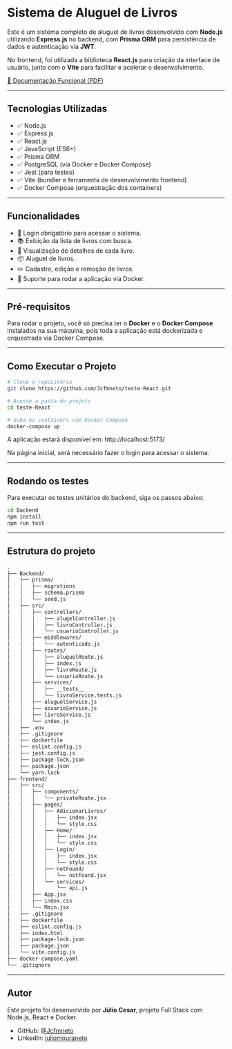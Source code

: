 # Sistema de Aluguel de Livros

Este é um sistema completo de aluguel de livros desenvolvido com **Node.js** utilizando **Express.js** no backend, com **Prisma ORM** para persistência de dados e autenticação via **JWT**.

No frontend, foi utilizada a biblioteca **React.js** para criação da interface de usuário, junto com o **Vite** para facilitar e acelerar o desenvolvimento.

[📄 Documentação Funcional (PDF)](docs/documentacao-funcional.pdf)

---

## Tecnologias Utilizadas

- ✅ Node.js  
- ✅ Express.js  
- ✅ React.js  
- ✅ JavaScript (ES6+)  
- ✅ Prisma ORM  
- ✅ PostgreSQL (via Docker e Docker Compose)  
- ✅ Jest (para testes)  
- ✅ Vite (bundler e ferramenta de desenvolvimento frontend)  
- ✅ Docker Compose (orquestração dos containers)  

---

## Funcionalidades

- 🔐 Login obrigatório para acessar o sistema.
- 📚 Exibição da lista de livros com busca.
- 📖 Visualização de detalhes de cada livro.
- 📦 Aluguel de livros.
- ✏️ Cadastro, edição e remoção de livros.
- 🐳 Suporte para rodar a aplicação via Docker.

---

## Pré-requisitos

Para rodar o projeto, você só precisa ter o **Docker** e o **Docker Compose** instalados na sua máquina, pois toda a aplicação está dockerizada e orquestrada via Docker Compose.

---

## Como Executar o Projeto

```bash
# Clone o repositório
git clone https://github.com/Jcfmneto/teste-React.git

# Acesse a pasta do projeto
cd teste-React

# Suba os containers com Docker Compose
docker-compose up
```
A aplicação estará disponível em: http://localhost:5173/

Na página inicial, será necessário fazer o login para acessar o sistema.

---


## Rodando os testes

Para executar os testes unitários do backend, siga os passos abaixo:

```bash
cd Backend
npm install
npm run test
```
---

## Estrutura do projeto

```bash
.
├── Backend/
│   ├── prisma/
│   │   ├── migrations
│   │   ├── schema.prisma
│   │   └── seed.js
│   ├── src/
│   │   ├── controllers/
│   │   │   ├── alugelController.js
│   │   │   ├── livroController.js
│   │   │   └── usuarioController.js
│   │   ├── middlewares/
│   │   │   └── autenticado.js
│   │   ├── routes/
│   │   │   ├── aluguelRoute.js
│   │   │   ├── index.js
│   │   │   ├── livroRoute.js
│   │   │   └── usuarioRoute.js
│   │   ├── services/
│   │   │   ├── __tests__
│   │   │   └── livroService.tests.js
│   │   ├── aluguelService.js
│   │   ├── usuarioService.js
│   │   ├── livroService.js
│   │   └── index.js
│   ├── .env
│   ├── .gitignore
│   ├── dockerfile
│   ├── eslint.config.js
│   ├── jest.config.js
│   ├── package-lock.json
│   ├── package.json
│   └── yarn.lock
├── frontend/
│   ├── src/
│   │   ├── components/
│   │   │   └── privateRoute.jsx
│   │   ├── pages/
│   │   │   ├── AdicionarLivros/
│   │   │   │   ├── index.jsx
│   │   │   │   └── style.css
│   │   │   ├── Home/
│   │   │   │   ├── index.jsx
│   │   │   │   └── style.css
│   │   │   ├── Login/
│   │   │   │   ├── index.jsx
│   │   │   │   └── style.css
│   │   │   ├── notFound/
│   │   │   │   └── notFound.jsx
│   │   │   └── services/
│   │   │       └── api.js
│   │   ├── App.jsx
│   │   ├── index.css
│   │   └── Main.jsx
│   ├── .gitignore
│   ├── dockerfile
│   ├── eslint.config.js
│   ├── index.html 
│   ├── package-lock.json
│   ├── package.json
│   └── vite.config.js
├── docker-compose.yaml
└── .gitignore
```
---

## Autor 

Este projeto foi desenvolvido por **Júlio Cesar**, projeto Full Stack com Node.js, React e Docker.

- GitHub: [@Jcfmneto](https://github.com/Jcfmneto)
- LinkedIn: [juliomouraneto](https://www.linkedin.com/in/juliomouraneto/)

